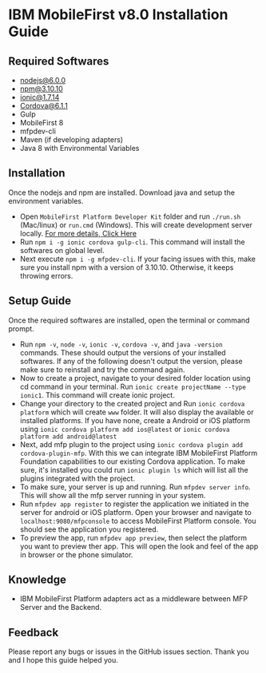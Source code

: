 # IBM MobileFirst v8.0 Installation Guide

## Required Softwares
* nodejs@6.0.0
* npm@3.10.10
* ionic@1.7.14
* Cordova@6.1.1
* Gulp
* MobileFirst 8
* mfpdev-cli
* Maven (if developing adapters)
* Java 8 with Environmental Variables

## Installation
Once the nodejs and npm are installed. Download java and setup the environment variables. 
- Open `MobileFirst Platform Developer Kit` folder and run `./run.sh` (Mac/linux) or `run.cmd` (Windows). This will create development server locally. [For more details, Click Here](https://mobilefirstplatform.ibmcloud.com/downloads/)
- Run `npm i -g ionic cordova gulp-cli`. This command will install the softwares on global level.
- Next execute `npm i -g mfpdev-cli`. If your facing issues with this, make sure you install npm with a version of 3.10.10. Otherwise, it keeps throwing errors.

## Setup Guide
Once the required softwares are installed, open the terminal or command prompt.
- Run `npm -v`, `node -v`, `ionic -v`, `cordova -v`, and `java -version` commands. These should output the versions of your installed softwares. If any of the following doesn't output the version, please make sure to reinstall and try the command again.
- Now to create a project, navigate to your desired folder location using cd command in your terminal. Run `ionic create projectName --type ionic1`. This command will create ionic project.
- Change your directory to the created project and Run `ionic cordova platform` which will create `www` folder. It will also display the available or installed platforms. If you have none, create a Android or iOS platform using `ionic cordova platform add ios@latest` or `ionic cordova platform add android@latest`
- Next, add mfp plugin to the project using `ionic cordova plugin add cordova-plugin-mfp`. With this we can integrate IBM MobileFirst Platform Foundation capabilities to our existing Cordova application. To make sure, it's installed you could run `ionic plugin ls` which will list all the plugins integrated with the project.
- To make sure, your server is up and running. Run `mfpdev server info`. This will show all the mfp server running in your system.
- Run `mfpdev app register` to register the application we initiated in the server for android or iOS platform. Open your browser and navigate to `localhost:9080/mfpconsole` to access MobileFirst Platform console. You should see the application you registered.
- To preview the app, run `mfpdev app preview`, then select the platform you want to preview ther app. This will open the look and feel of the app in browser or the phone simulator.

## Knowledge
- IBM MobileFirst Platform adapters act as a middleware between MFP Server and the Backend.


## Feedback
Please report any bugs or issues in the GitHub issues section. Thank you and I hope this guide helped you.
